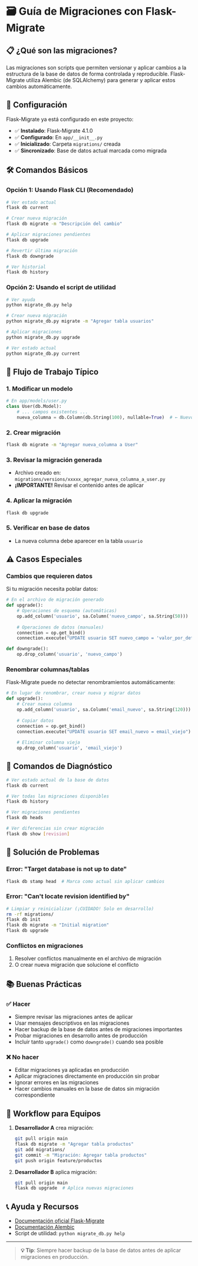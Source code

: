 # 🗃️ Guía de Migraciones con Flask-Migrate

## 📋 ¿Qué son las migraciones?

Las migraciones son scripts que permiten versionar y aplicar cambios a la estructura de la base de datos de forma controlada y reproducible. Flask-Migrate utiliza Alembic (de SQLAlchemy) para generar y aplicar estos cambios automáticamente.

## 🚀 Configuración

Flask-Migrate ya está configurado en este proyecto:

- ✅ **Instalado**: Flask-Migrate 4.1.0
- ✅ **Configurado**: En `app/__init__.py`
- ✅ **Inicializado**: Carpeta `migrations/` creada
- ✅ **Sincronizado**: Base de datos actual marcada como migrada

## 🛠️ Comandos Básicos

### Opción 1: Usando Flask CLI (Recomendado)
```bash
# Ver estado actual
flask db current

# Crear nueva migración
flask db migrate -m "Descripción del cambio"

# Aplicar migraciones pendientes
flask db upgrade

# Revertir última migración
flask db downgrade

# Ver historial
flask db history
```

### Opción 2: Usando el script de utilidad
```bash
# Ver ayuda
python migrate_db.py help

# Crear nueva migración
python migrate_db.py migrate -m "Agregar tabla usuarios"

# Aplicar migraciones
python migrate_db.py upgrade

# Ver estado actual
python migrate_db.py current
```

## 📝 Flujo de Trabajo Típico

### 1. **Modificar un modelo**
```python
# En app/models/user.py
class User(db.Model):
    # ... campos existentes ...
    nueva_columna = db.Column(db.String(100), nullable=True)  # ← Nuevo campo
```

### 2. **Crear migración**
```bash
flask db migrate -m "Agregar nueva_columna a User"
```

### 3. **Revisar la migración generada**
- Archivo creado en: `migrations/versions/xxxxx_agregar_nueva_columna_a_user.py`
- **¡IMPORTANTE!** Revisar el contenido antes de aplicar

### 4. **Aplicar la migración**
```bash
flask db upgrade
```

### 5. **Verificar en base de datos**
- La nueva columna debe aparecer en la tabla `usuario`

## ⚠️ Casos Especiales

### **Cambios que requieren datos**
Si tu migración necesita poblar datos:

```python
# En el archivo de migración generado
def upgrade():
    # Operaciones de esquema (automáticas)
    op.add_column('usuario', sa.Column('nuevo_campo', sa.String(50)))
    
    # Operaciones de datos (manuales)
    connection = op.get_bind()
    connection.execute("UPDATE usuario SET nuevo_campo = 'valor_por_defecto'")

def downgrade():
    op.drop_column('usuario', 'nuevo_campo')
```

### **Renombrar columnas/tablas**
Flask-Migrate puede no detectar renombramientos automáticamente:

```python
# En lugar de renombrar, crear nueva y migrar datos
def upgrade():
    # Crear nueva columna
    op.add_column('usuario', sa.Column('email_nuevo', sa.String(120)))
    
    # Copiar datos
    connection = op.get_bind()
    connection.execute("UPDATE usuario SET email_nuevo = email_viejo")
    
    # Eliminar columna vieja
    op.drop_column('usuario', 'email_viejo')
```

## 🔧 Comandos de Diagnóstico

```bash
# Ver estado actual de la base de datos
flask db current

# Ver todas las migraciones disponibles
flask db history

# Ver migraciones pendientes
flask db heads

# Ver diferencias sin crear migración
flask db show [revision]
```

## 🚨 Solución de Problemas

### **Error: "Target database is not up to date"**
```bash
flask db stamp head  # Marca como actual sin aplicar cambios
```

### **Error: "Can't locate revision identified by"**
```bash
# Limpiar y reinicializar (¡CUIDADO! Solo en desarrollo)
rm -rf migrations/
flask db init
flask db migrate -m "Initial migration"
flask db upgrade
```

### **Conflictos en migraciones**
1. Resolver conflictos manualmente en el archivo de migración
2. O crear nueva migración que solucione el conflicto

## 📚 Buenas Prácticas

### ✅ **Hacer**
- Siempre revisar las migraciones antes de aplicar
- Usar mensajes descriptivos en las migraciones
- Hacer backup de la base de datos antes de migraciones importantes
- Probar migraciones en desarrollo antes de producción
- Incluir tanto `upgrade()` como `downgrade()` cuando sea posible

### ❌ **No hacer**
- Editar migraciones ya aplicadas en producción
- Aplicar migraciones directamente en producción sin probar
- Ignorar errores en las migraciones
- Hacer cambios manuales en la base de datos sin migración correspondiente

## 🔄 Workflow para Equipos

1. **Desarrollador A** crea migración:
   ```bash
   git pull origin main
   flask db migrate -m "Agregar tabla productos"
   git add migrations/
   git commit -m "Migración: Agregar tabla productos"
   git push origin feature/productos
   ```

2. **Desarrollador B** aplica migración:
   ```bash
   git pull origin main
   flask db upgrade  # Aplica nuevas migraciones
   ```

## 📞 Ayuda y Recursos

- [Documentación oficial Flask-Migrate](https://flask-migrate.readthedocs.io/)
- [Documentación Alembic](https://alembic.sqlalchemy.org/)
- Script de utilidad: `python migrate_db.py help`

---

> **💡 Tip**: Siempre hacer backup de la base de datos antes de aplicar migraciones en producción. 